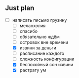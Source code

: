 ## Just plan
- [ ] написать письмо грузину
	- [ ] меланхолия
	- [ ] спасибо
	- [ ] обязательно ждём
	- [ ] островок вне времени
	- [x] извини за деньги
	- [ ] расписание каждого
	- [ ] сложность конфигурации
	- [x] беспокойный сон извини
	- [x] растрату ум
